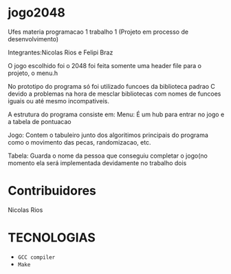 # jogo2048
Ufes materia programacao 1 trabalho 1 (Projeto em processo de desenvolvimento)

Integrantes:Nicolas Rios e Felipi Braz


O jogo escolhido foi o 2048
foi feita somente uma header file para o projeto, o menu.h

No prototipo do programa só foi utilizado funcoes da biblioteca padrao C devido a problemas na hora de mesclar bibliotecas com nomes de funcoes iguais ou até
mesmo incompativeis.

A estrutura do programa consiste em:
  Menu: É um hub para entrar no jogo e a tabela de pontuacao
  
  Jogo: Contem o tabuleiro junto dos algoritimos principais do programa como o movimento das pecas, randomizacao, etc.
  
  Tabela: Guarda o nome da pessoa que conseguiu completar o jogo(no momento ela será implementada devidamente no trabalho dois

# Contribuidores  
  Nicolas Rios
# TECNOLOGIAS
- `GCC compiler` 
- `Make`

